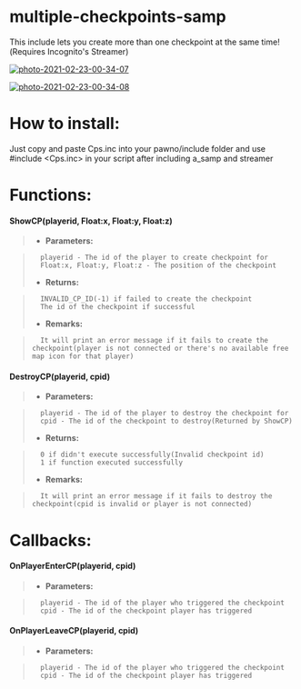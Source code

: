 # multiple-checkpoints-samp
This include lets you create more than one checkpoint at the same time!(Requires Incognito's Streamer)

<a href="https://ibb.co/zX4JTJc"><img src="https://i.ibb.co/hBmfJf5/photo-2021-02-23-00-34-07.jpg" alt="photo-2021-02-23-00-34-07" border="0"></a>

<a href="https://imgbb.com/"><img src="https://i.ibb.co/3mb9gFp/photo-2021-02-23-00-34-08.jpg" alt="photo-2021-02-23-00-34-08" border="0"></a>

# How to install:
Just copy and paste Cps.inc into your pawno/include folder and use #include <Cps.inc> in your script after including a_samp and streamer

# Functions:

#### ShowCP(playerid, Float:x, Float:y, Float:z)
>* **Parameters:**

>       playerid - The id of the player to create checkpoint for
>       Float:x, Float:y, Float:z - The position of the checkpoint
>* **Returns:**

>       INVALID_CP_ID(-1) if failed to create the checkpoint
>       The id of the checkpoint if successful
>* **Remarks:**

>       It will print an error message if it fails to create the checkpoint(player is not connected or there's no available free map icon for that player)

#### DestroyCP(playerid, cpid)
>* **Parameters:**

>       playerid - The id of the player to destroy the checkpoint for
>       cpid - The id of the checkpoint to destroy(Returned by ShowCP)
>* **Returns:**

>       0 if didn't execute successfully(Invalid checkpoint id)
>       1 if function executed successfully
>* **Remarks:**

>       It will print an error message if it fails to destroy the checkpoint(cpid is invalid or player is not connected)

# Callbacks:

#### OnPlayerEnterCP(playerid, cpid)
>* **Parameters:**

>       playerid - The id of the player who triggered the checkpoint
>       cpid - The id of the checkpoint player has triggered

#### OnPlayerLeaveCP(playerid, cpid)
>* **Parameters:**

>       playerid - The id of the player who triggered the checkpoint
>       cpid - The id of the checkpoint player has triggered
